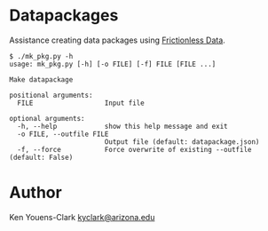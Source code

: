 # Datapackages

Assistance creating data packages using [Frictionless Data](https://frictionlessdata.io/).

    $ ./mk_pkg.py -h
    usage: mk_pkg.py [-h] [-o FILE] [-f] FILE [FILE ...]

    Make datapackage

    positional arguments:
      FILE                  Input file

    optional arguments:
      -h, --help            show this help message and exit
      -o FILE, --outfile FILE
                            Output file (default: datapackage.json)
      -f, --force           Force overwrite of existing --outfile (default: False)

# Author

Ken Youens-Clark <kyclark@arizona.edu>
